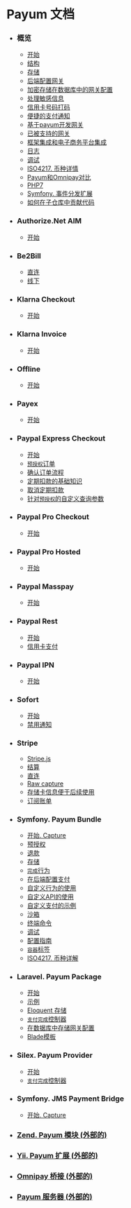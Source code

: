 # Payum 文档

* ### 概览
    * [开始](get-it-started.md)
    * [结构](the-architecture.md)
    * [存储](storages.md)
    * [后端配置网关](configure-gateway-in-backend.md)
    * [加密存储在数据库中的网关配置](encrypt-gateway-configs-stored-in-database.md)
    * [处理敏感信息](working-with-sensitive-information.md)
    * [信用卡号码打码](mask-credit-card-number.md)
    * [便捷的支付通知](instant-payment-notification.md)
    * [基于payum开发网关](develop-gateway-with-payum.md)
    * [已被支持的网关](supported-gateways.md)
    * [框架集成和电子商务平台集成](frameworks-and-e-commerce-integration.md)
    * [日志](logger.md)
    * [调试](debugging.md)
    * [ISO4217. 币种详情](iso4217-or-currency-details.md)
    * [Payum和Omnipay对比](payum-vs-omnipay.md)
    * [PHP7](php7.md)
    * [Symfony. 事件分发扩展](event-dispatcher.md)
    * [如何在子仓库中贡献代码](how-to-contribute-from-subrepository.md)

* ### Authorize.Net AIM
    * [开始](authorize-net/aim/get-it-started.md)
    
* ### Be2Bill
    * [直连](be2bill/direct.md)
    * [线下](be2bill/offsite.md)

* ### Klarna Checkout
    * [开始](klarna/checkout/get-it-started.md)
    
* ### Klarna Invoice
    * [开始](klarna/invoice/get-it-started.md)
    
* ### Offline 
    * [开始](offline/get-it-started.md)

* ### Payex
    * [开始](payex/get-it-started.md)
    
* ### Paypal Express Checkout
    * [开始](paypal/express-checkout/get-it-started.md)
    * [`预授权`订单](paypal/express-checkout/authorize-order.md)
    * [确认订单流程](paypal/express-checkout/confirm-order-step.md)
    * [定期扣款的基础知识](paypal/express-checkout/recurring-payments-basics.md)
    * [取消定期扣款](paypal/express-checkout/cancel-recurring-payment.md)
    * [针对`预授权`的自定义查询参数](paypal/express-checkout/authorize-token-custom-query-parameters.md)

* ### Paypal Pro Checkout
    * [开始](paypal/pro-checkout/get-it-started.md)

* ### Paypal Pro Hosted 
    * [开始](paypal/pro-hosted/get-it-started.md)

* ### Paypal Masspay
    * [开始](paypal/masspay/get-it-started.md)
    
* ### Paypal Rest
    * [开始](paypal/rest/get-it-started.md)
    * [信用卡支付](paypal/rest/credit-card-purchase.md)

* ### Paypal IPN
    * [开始](paypal/ipn/get-it-started.md)

* ### Sofort  
    * [开始](sofort/get-it-started.md)
    * [禁用通知](sofort/disable-notifications.md)
    
* ### Stripe
    * [Stripe.js](stripe/js.md)
    * [结算](stripe/checkout.md)
    * [直连](stripe/direct.md)
    * [Raw capture](stripe/raw-capture.md)
    * [存储卡信息便于后续使用](stripe/store-card-and-use-later.md)
    * [订阅账单](stripe/subscription-billing.md)
    
* ### Symfony. Payum Bundle
    * [开始. Capture](symfony/get-it-started.md)
    * [预授权](symfony/authorize.md)
    * [退款](symfony/refund.md)
    * [存储](symfony/storages.md)
    * [`完成`行为](symfony/purchase-done-action.md)
    * [在后端配置支付](symfony/configure-payment-in-backend.md)
    * [自定义行为的使用](symfony/custom-action-usage.md)
    * [自定义API的使用](symfony/custom-api-usage.md)
    * [自定义支付的示例](symfony/custom-purchase-examples.md)
    * [沙箱](symfony/sandbox.md)
    * [终端命令](symfony/console-commands.md)
    * [调试](symfony/debugging.md)
    * [配置指南](symfony/configuration-reference.md)
    * [`容器`标签](symfony/container-tags.md)
    * [ISO4217. 币种详解](symfony/iso4217-or-currency-details.md)

* ### Laravel. Payum Package
    * [开始](laravel/get-it-started.md)
    * [示例](laravel/examples.md)
    * [Eloquent 存储](laravel/eloquent-storage.md)
    * [`支付完成`控制器](laravel/payment-done-controller.md)
    * [在数据库中存储网关配置](laravel/store-gateway-config-in-database.md)
    * [Blade模板](laravel/blade-templating.md)
    
* ### Silex. Payum Provider
    * [开始](silex/get-it-started.md)
    * [`支付完成`控制器](silex/payment-done-controller.md)
    
* ### Symfony. JMS Payment Bridge
    * [开始. Capture](jms-payment-bridge/get-it-started.md)

* ### [Zend. Payum 模块 (外部的)](https://github.com/Payum/PayumModule)

* ### [Yii. Payum 扩展 (外部的)](https://github.com/Payum/PayumYiiExtension)

* ### [Omnipay 桥接 (外部的)](https://github.com/Payum/OmnipayBridge)

* ### [Payum 服务器 (外部的)](https://github.com/Payum/PayumServer)
